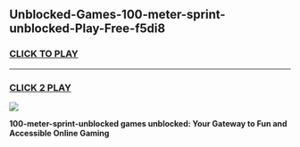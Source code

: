 
## Unblocked-Games-100-meter-sprint-unblocked-Play-Free-f5di8
<h3>
<a href="https://premium76.site?title=100-meter-sprint-unblocked&ref=20M">CLICK TO PLAY</a></h3>
<hr>

<h3>
<a href="https://premium76.site?title=100-meter-sprint-unblocked&ref=20M">CLICK 2 PLAY</a>
  
</h3>

<a href="https://premium76.site?title=100-meter-sprint-unblocked&ref=19M"><img src="https://clearcache.store/games.png"></a>


**100-meter-sprint-unblocked games unblocked: Your Gateway to Fun and Accessible Online Gaming**
